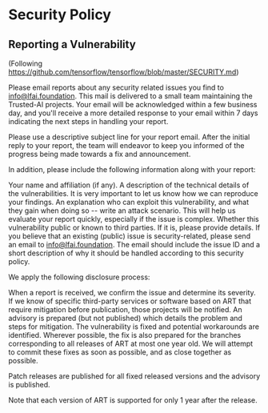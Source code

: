 # Security Policy

## Reporting a Vulnerability
(Following https://github.com/tensorflow/tensorflow/blob/master/SECURITY.md)

Please email reports about any security related issues you find to info@lfai.foundation. This mail is delivered to a small team maintaining the Trusted-AI projects. Your email will be acknowledged within a few business day, and you'll receive a more detailed response to your email within 7 days indicating the next steps in handling your report.

Please use a descriptive subject line for your report email. After the initial reply to your report, the team will endeavor to keep you informed of the progress being made towards a fix and announcement.

In addition, please include the following information along with your report:

Your name and affiliation (if any).
A description of the technical details of the vulnerabilities. It is very important to let us know how we can reproduce your findings.
An explanation who can exploit this vulnerability, and what they gain when doing so -- write an attack scenario. This will help us evaluate your report quickly, especially if the issue is complex.
Whether this vulnerability public or known to third parties. If it is, please provide details.
If you believe that an existing (public) issue is security-related, please send an email to info@lfai.foundation. The email should include the issue ID and a short description of why it should be handled according to this security policy.

We apply the following disclosure process:

When a report is received, we confirm the issue and determine its severity.
If we know of specific third-party services or software based on ART that require mitigation before publication, those projects will be notified.
An advisory is prepared (but not published) which details the problem and steps for mitigation.
The vulnerability is fixed and potential workarounds are identified.
Wherever possible, the fix is also prepared for the branches corresponding to all releases of ART at most one year old. We will attempt to commit these fixes as soon as possible, and as close together as possible.

Patch releases are published for all fixed released versions and the advisory is published.

Note that each version of ART is supported for only 1 year after the release.
